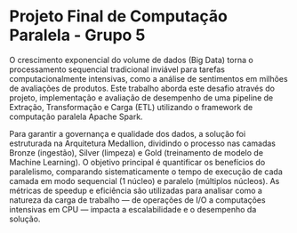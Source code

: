 # Projeto Final de Computação Paralela - Grupo 5

O crescimento exponencial do volume de dados (Big Data) torna o processamento sequencial tradicional inviável para tarefas computacionalmente intensivas, como a análise de sentimentos em milhões de avaliações de produtos. Este trabalho aborda este desafio através do projeto, implementação e avaliação de desempenho de uma pipeline de Extração, Transformação e Carga (ETL) utilizando o framework de computação paralela Apache Spark.

Para garantir a governança e qualidade dos dados, a solução foi estruturada na Arquitetura Medallion, dividindo o processo nas camadas Bronze (ingestão), Silver (limpeza) e Gold (treinamento de modelo de Machine Learning). O objetivo principal é quantificar os benefícios do paralelismo, comparando sistematicamente o tempo de execução de cada camada em modo sequencial (1 núcleo) e paralelo (múltiplos núcleos). As métricas de speedup e eficiência são utilizadas para analisar como a natureza da carga de trabalho — de operações de I/O a computações intensivas em CPU — impacta a escalabilidade e o desempenho da solução.
